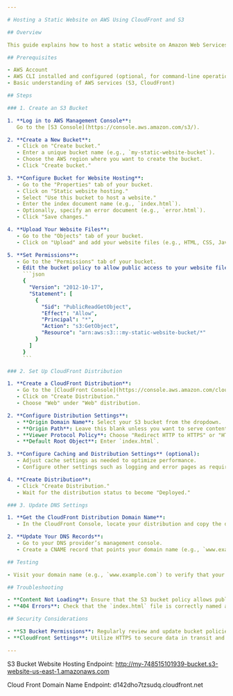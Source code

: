```yaml
---

# Hosting a Static Website on AWS Using CloudFront and S3

## Overview

This guide explains how to host a static website on Amazon Web Services (AWS) using an S3 bucket for storage and CloudFront for content delivery.

## Prerequisites

- AWS Account
- AWS CLI installed and configured (optional, for command-line operations)
- Basic understanding of AWS services (S3, CloudFront)

## Steps

### 1. Create an S3 Bucket

1. **Log in to AWS Management Console**:
   Go to the [S3 Console](https://console.aws.amazon.com/s3/).

2. **Create a New Bucket**:
   - Click on "Create bucket."
   - Enter a unique bucket name (e.g., `my-static-website-bucket`).
   - Choose the AWS region where you want to create the bucket.
   - Click "Create bucket."

3. **Configure Bucket for Website Hosting**:
   - Go to the "Properties" tab of your bucket.
   - Click on "Static website hosting."
   - Select "Use this bucket to host a website."
   - Enter the index document name (e.g., `index.html`).
   - Optionally, specify an error document (e.g., `error.html`).
   - Click "Save changes."

4. **Upload Your Website Files**:
   - Go to the "Objects" tab of your bucket.
   - Click on "Upload" and add your website files (e.g., HTML, CSS, JavaScript).

5. **Set Permissions**:
   - Go to the "Permissions" tab of your bucket.
   - Edit the bucket policy to allow public access to your website files. Example policy:
     ```json
     {
       "Version": "2012-10-17",
       "Statement": [
         {
           "Sid": "PublicReadGetObject",
           "Effect": "Allow",
           "Principal": "*",
           "Action": "s3:GetObject",
           "Resource": "arn:aws:s3:::my-static-website-bucket/*"
         }
       ]
     }
     ```

### 2. Set Up CloudFront Distribution

1. **Create a CloudFront Distribution**:
   - Go to the [CloudFront Console](https://console.aws.amazon.com/cloudfront/).
   - Click on "Create Distribution."
   - Choose "Web" under "Web" distribution.

2. **Configure Distribution Settings**:
   - **Origin Domain Name**: Select your S3 bucket from the dropdown.
   - **Origin Path**: Leave this blank unless you want to serve content from a specific folder.
   - **Viewer Protocol Policy**: Choose "Redirect HTTP to HTTPS" or "HTTPS Only" for better security.
   - **Default Root Object**: Enter `index.html`.

3. **Configure Caching and Distribution Settings** (optional):
   - Adjust cache settings as needed to optimize performance.
   - Configure other settings such as logging and error pages as required.

4. **Create Distribution**:
   - Click "Create Distribution."
   - Wait for the distribution status to become "Deployed."

### 3. Update DNS Settings

1. **Get the CloudFront Distribution Domain Name**:
   - In the CloudFront Console, locate your distribution and copy the domain name (e.g., `d1234abcd8e0f.cloudfront.net`).

2. **Update Your DNS Records**:
   - Go to your DNS provider’s management console.
   - Create a CNAME record that points your domain name (e.g., `www.example.com`) to the CloudFront distribution domain name.

## Testing

- Visit your domain name (e.g., `www.example.com`) to verify that your static website is being served correctly through CloudFront.

## Troubleshooting

- **Content Not Loading**: Ensure that the S3 bucket policy allows public access and that the CloudFront distribution is correctly configured.
- **404 Errors**: Check that the `index.html` file is correctly named and uploaded in the S3 bucket.

## Security Considerations

- **S3 Bucket Permissions**: Regularly review and update bucket policies to ensure that only the necessary permissions are granted.
- **CloudFront Settings**: Utilize HTTPS to secure data in transit and configure caching to optimize performance.

---
```


S3 Bucket Website Hosting Endpoint:
http://my-748515101939-bucket.s3-website-us-east-1.amazonaws.com

Cloud Front Domain Name Endpoint:
d142dho7tzsudq.cloudfront.net
